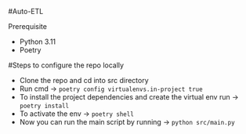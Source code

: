 #Auto-ETL

Prerequisite

- Python 3.11
- Poetry

#Steps to configure the repo locally

- Clone the repo and cd into src directory
- Run cmd -> `poetry config virtualenvs.in-project true`
- To install the project dependencies and create the virtual env run -> `poetry install`
- To activate the env -> `poetry shell`
- Now you can run the main script by running -> `python src/main.py`
